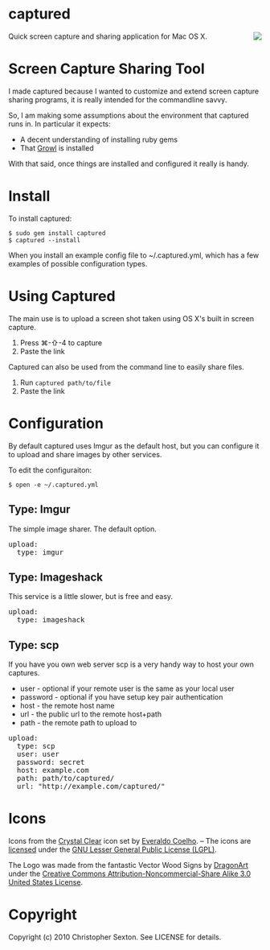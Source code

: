 captured
========

<img src="http://github.com/csexton/captured/raw/master/resources/captured.png" align="right" />

Quick screen capture and sharing application for Mac OS X.

Screen Capture Sharing Tool
===========================

I made captured because I wanted to customize and extend screen capture sharing programs, it is really intended for the commandline savvy.

So, I am making some assumptions about the environment that captured runs in. In particular it expects:

 * A decent understanding of installing ruby gems
 * That [Growl](http://growl.info/) is installed

With that said, once things are installed and configured it really is handy.

Install
=======

To install captured:

    $ sudo gem install captured
    $ captured --install

When you install an example config file to ~/.captured.yml, which has a few examples of possible configuration types.

Using Captured
==============

The main use is to upload a screen shot taken using OS X's built in screen capture.

 1. Press ⌘-⇧-4 to capture
 2. Paste the link

Captured can also be used from the command line to easily share files.

 1. Run `captured path/to/file`
 2. Paste the link

Configuration
=============

By default captured uses Imgur as the default host, but you can configure it to upload and share images by other services.

To edit the configuraiton:

    $ open -e ~/.captured.yml

Type: Imgur
----------------
The simple image sharer. The default option.

<pre>
upload:
  type: imgur
</pre>

Type: Imageshack
----------------
This service is a little slower, but is free and easy.

<pre>
upload:
  type: imageshack
</pre>


Type: scp
---------

If you have you own web server scp is a very handy way to host your own captures.

 * user - optional if your remote user is the same as your local user
 * password - optional if you have setup key pair authentication
 * host - the remote host name
 * url - the public url to the remote host+path
 * path - the remote path to upload to

<pre>
upload:
  type: scp
  user: user
  password: secret
  host: example.com
  path: path/to/captured/
  url: "http://example.com/captured/"
</pre>

Icons
=====

Icons from the [Crystal Clear](http://www.everaldo.com/crystal/) icon set by [Everaldo Coelho](http://en.wikipedia.org/wiki/Everaldo_Coelho). – The icons are [licensed](http://www.everaldo.com/crystal/?action=license) under the [GNU Lesser General Public License (LGPL)](http://en.wikipedia.org/wiki/GNU_Lesser_General_Public_License).

The Logo was made from the fantastic Vector Wood Signs by [DragonArt](http://dragonartz.wordpress.com) under the [Creative Commons Attribution-Noncommercial-Share Alike 3.0 United States License](http://creativecommons.org/licenses/by-nc-sa/3.0/us/).

Copyright
=========

Copyright (c) 2010 Christopher Sexton. See LICENSE for details.
